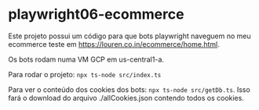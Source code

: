 # playwright06-ecommerce

Este projeto possui um código para que bots playwright naveguem no meu ecommerce teste em https://louren.co.in/ecommerce/home.html.

Os bots rodam numa VM GCP em us-central1-a.

Para rodar o projeto: `npx ts-node src/index.ts`

Para ver o conteúdo dos cookies dos bots: `npx ts-node src/getDb.ts`. Isso fará o download do arquivo ./allCookies.json contendo todos os cookies.